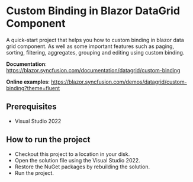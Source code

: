 # Custom Binding in Blazor DataGrid Component
A quick-start project that helps you how to custom binding in blazor data grid component. As well as some important features such as paging, sorting, filtering, aggregates, grouping and editing using custom binding.

**Documentation**: https://blazor.syncfusion.com/documentation/datagrid/custom-binding

**Online examples**: https://blazor.syncfusion.com/demos/datagrid/custom-binding?theme=fluent

## Prerequisites

* Visual Studio 2022

## How to run the project

* Checkout this project to a location in your disk.
* Open the solution file using the Visual Studio 2022.
* Restore the NuGet packages by rebuilding the solution.
* Run the project.